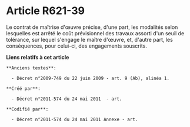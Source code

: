 # Article R621-39

Le contrat de maîtrise d'œuvre précise, d'une part, les modalités selon lesquelles est arrêté le coût prévisionnel des
travaux assorti d'un seuil de tolérance, sur lequel s'engage le maître d'œuvre, et, d'autre part, les conséquences, pour
celui-ci, des engagements souscrits.

**Liens relatifs à cet article**

	**Anciens textes**:

	  - Décret n°2009-749 du 22 juin 2009 - art. 9 (Ab), alinéa 1.

	**Créé par**:

	  - Décret n°2011-574 du 24 mai 2011  - art.

	**Codifié par**:

	  - Décret n°2011-574 du 24 mai 2011 Annexe - art.
